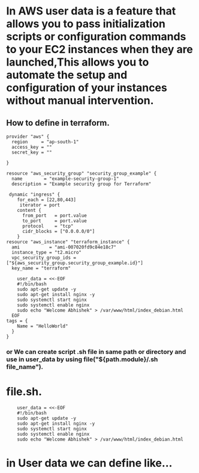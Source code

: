 # In AWS user data is a feature that allows you to pass initialization scripts or configuration commands to your EC2 instances when they are launched,This allows you to automate the setup and configuration of your instances without manual intervention.
## How to define in terraform.
```
provider "aws" {
  region     = "ap-south-1"
  access_key = ""
  secret_key = ""

}

resource "aws_security_group" "security_group_example" {
  name        = "example-security-group-1"
  description = "Example security group for Terraform"

 dynamic "ingress" {
    for_each = [22,80,443]
     iterator = port
    content {
      from_port   = port.value
      to_port     = port.value
      protocol    = "tcp" 
      cidr_blocks = ["0.0.0.0/0"]
    }
resource "aws_instance" "terraform_instance" {
  ami           = "ami-007020fd9c84e18c7"
  instance_type = "t2.micro"
  vpc_security_group_ids = ["${aws_security_group.security_group_example.id}"]
  key_name = "terraform"

    user_data = <<-EOF
    #!/bin/bash
    sudo apt-get update -y
    sudo apt-get install nginx -y
    sudo systemctl start nginx
    sudo systemctl enable nginx
    sudo echo "Welcome Abhishek" > /var/www/html/index_debian.html
  EOF
tags = {
    Name = "HelloWorld"
  }
}
```
### or We can create script .sh file in same path or directory and use in user_data by using file("${path.module}/.sh file_name").
# file.sh.
```
    user_data = <<-EOF
    #!/bin/bash
    sudo apt-get update -y
    sudo apt-get install nginx -y
    sudo systemctl start nginx
    sudo systemctl enable nginx
    sudo echo "Welcome Abhishek" > /var/www/html/index_debian.html
```
# in User data we can define like...
